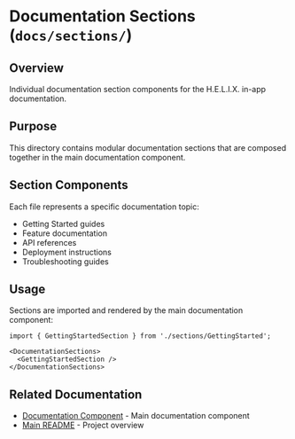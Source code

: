 # Documentation Sections (`docs/sections/`)

## Overview

Individual documentation section components for the H.E.L.I.X. in-app documentation.

## Purpose

This directory contains modular documentation sections that are composed together in the main documentation component.

## Section Components

Each file represents a specific documentation topic:
- Getting Started guides
- Feature documentation
- API references
- Deployment instructions
- Troubleshooting guides

## Usage

Sections are imported and rendered by the main documentation component:

```tsx
import { GettingStartedSection } from './sections/GettingStarted';

<DocumentationSections>
  <GettingStartedSection />
</DocumentationSections>
```

## Related Documentation

- [Documentation Component](../README.md) - Main documentation component
- [Main README](../../../../README.md) - Project overview
